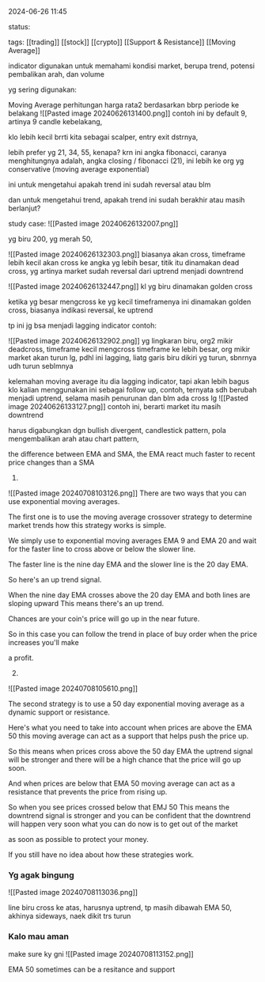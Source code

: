 
2024-06-26 11:45

status: 

tags: [[trading]] [[stock]] [[crypto]] [[Support & Resistance]] [[Moving Average]]

indicator digunakan untuk memahami kondisi market, berupa trend, potensi pembalikan arah, dan volume

yg sering digunakan:

Moving Average
perhitungan harga rata2 berdasarkan bbrp periode ke belakang
![[Pasted image 20240626131400.png]]
contoh ini by default 9, artinya 9 candle kebelakang,

klo lebih kecil brrti kita sebagai scalper, entry exit dstrnya, 

lebih prefer yg 21, 34, 55, kenapa? krn ini angka fibonacci,
caranya menghitungnya adalah, angka closing / fibonacci (21), ini lebih ke org yg conservative (moving average exponential)

ini untuk mengetahui apakah trend ini sudah reversal atau blm

dan untuk mengetahui trend, apakah trend ini sudah berakhir atau masih berlanjut?

study case:
![[Pasted image 20240626132007.png]]

yg biru 200, yg merah 50, 

![[Pasted image 20240626132303.png]]
biasanya akan cross, timeframe lebih kecil akan cross ke angka yg lebih besar, titik itu dinamakan dead cross, yg artinya market sudah reversal dari uptrend menjadi downtrend

![[Pasted image 20240626132447.png]]
kl yg biru dinamakan golden cross
	
ketika yg besar mengcross ke yg kecil timeframenya ini dinamakan golden cross, biasanya indikasi reversal, ke uptrend

tp ini jg bsa menjadi lagging indicator
contoh:


![[Pasted image 20240626132902.png]]
yg lingkaran biru, org2 mikir deadcross, timeframe kecil mengcross timeframe ke lebih besar, org mikir market akan turun lg, pdhl ini lagging, liatg garis biru dikiri yg turun, sbnrnya udh turun seblmnya

kelemahan moving average itu dia lagging indicator, tapi akan lebih bagus klo kalian menggunakan ini sebagai follow up, contoh,  ternyata sdh berubah menjadi uptrend, selama masih penurunan dan blm ada cross lg
![[Pasted image 20240626133127.png]]
contoh ini, berarti market itu masih downtrend

harus digabungkan dgn bullish divergent, candlestick pattern, pola mengembalikan arah atau chart pattern,



the difference between EMA and SMA, the EMA react much faster to recent price changes than a SMA


1.
![[Pasted image 20240708103126.png]]
There are two ways that you can use exponential moving averages.

The first one is to use the moving average crossover strategy to determine market trends how this strategy works is simple.

We simply use to exponential moving averages EMA 9 and EMA 20 and wait for the faster line to cross above or below the slower line.

The faster line is the nine day EMA and the slower line is the 20 day EMA.

So here's an up trend signal.

When the nine day EMA crosses above the 20 day EMA and both lines are sloping upward This means there's an up trend.

Chances are your coin's price will go up in the near future.

So in this case you can follow the trend in place of buy order when the price increases you'll make

a profit.

2.

![[Pasted image 20240708105610.png]]

  
The second strategy is to use a 50 day exponential moving average as a dynamic support or resistance.

Here's what you need to take into account when prices are above the EMA 50 this moving average can act as a support that helps push the price up.

So this means when prices cross above the 50 day EMA the uptrend signal will be stronger and there will be a high chance that the price will go up soon.

And when prices are below that EMA 50 moving average can act as a resistance that prevents the price from rising up.

So when you see prices crossed below that EMJ 50 This means the downtrend signal is stronger and you can be confident that the downtrend will happen very soon what you can do now is to get out of the market

as soon as possible to protect your money.

If you still have no idea about how these strategies work.

### Yg agak bingung

![[Pasted image 20240708113036.png]]

line biru cross ke atas, harusnya uptrend, tp masih dibawah EMA 50, akhinya sideways, naek dikit trs turun

### Kalo mau aman

make sure ky gni
![[Pasted image 20240708113152.png]]

EMA 50 sometimes can be a resitance and support